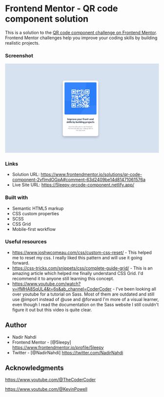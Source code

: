# Frontend Mentor - QR code component solution

This is a solution to the [QR code component challenge on Frontend Mentor](https://www.frontendmentor.io/challenges/qr-code-component-iux_sIO_H). Frontend Mentor challenges help you improve your coding skills by building realistic projects. 

### Screenshot

![](./Screenshot.jpg)

### Links

- Solution URL: https://www.frontendmentor.io/solutions/qr-code-component-2vfImdOGpA#comment-63d2409be14d81471061576a
- Live Site URL: https://5leepy-qrcode-component.netlify.app/

### Built with

- Semantic HTML5 markup
- CSS custom properties
- SCSS
- CSS Grid
- Mobile-first workflow
### Useful resources

- https://www.joshwcomeau.com/css/custom-css-reset/ - This helped me to reset my css. I really liked this pattern and will use it going forward.
- https://css-tricks.com/snippets/css/complete-guide-grid/ - This is an amazing article which helped me finally understand CSS Grid. I'd recommend it to anyone still learning this concept.
- https://www.youtube.com/watch?v=jfMHA8SqUL4&t=6s&ab_channel=CoderCoder - I've been looking all over youtube for a tutorial on Sass. Most of them are outdated and still use @import instead of @use and @forward I'm more of a visual learner, even though I read the documentation on the Sass website I still couldn't figure it out but this video is quite clear.

## Author

- Nadir Nahdi
- Frontend Mentor - [@5leepy] https://www.frontendmentor.io/profile/5leepy
- Twitter - [@NadirNahdi] https://twitter.com/NadirNahdi



## Acknowledgments

https://www.youtube.com/@TheCoderCoder 

https://www.youtube.com/@KevinPowell


